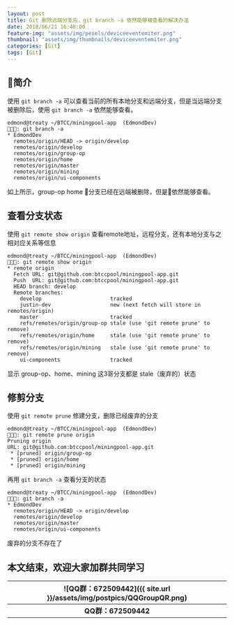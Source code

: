 ```yaml
---
layout: post
title: Git 删除远端分支后，git branch -a 依然能够被查看的解决办法
date: 2018/06/21 16:40:00
feature-img: "assets/img/pexels/deviceeventemiter.png"
thumbnail: "assets/img/thumbnails/deviceeventemiter.png"
categories: [Git]
tags: [Git]
---
```


## 简介
使用 `git branch -a` 可以查看当前的所有本地分支和远端分支，但是当远端分支被删除后，使用 `git branch -a` 依然能够查看。

```
edmond@treaty ~/BTCC/miningpool-app  (EdmondDev)
🐶🐳🦀: git branch -a
* EdmondDev
  remotes/origin/HEAD -> origin/develop
  remotes/origin/develop
  remotes/origin/group-op
  remotes/origin/home
  remotes/origin/master
  remotes/origin/mining
  remotes/origin/ui-components
```
如上所示，group-op home 分支已经在远端被删除，但是依然能够查看。

## 查看分支状态
使用 `git remote show origin` 查看remote地址，远程分支，还有本地分支与之相对应关系等信息

```
edmond@treaty ~/BTCC/miningpool-app  (EdmondDev)
🐶🐳🦀: git remote show origin
* remote origin
  Fetch URL: git@github.com:btccpool/miningpool-app.git
  Push  URL: git@github.com:btccpool/miningpool-app.git
  HEAD branch: develop
  Remote branches:
    develop                      tracked
    justin-dev                   new (next fetch will store in remotes/origin)
    master                       tracked
    refs/remotes/origin/group-op stale (use 'git remote prune' to remove)
    refs/remotes/origin/home     stale (use 'git remote prune' to remove)
    refs/remotes/origin/mining   stale (use 'git remote prune' to remove)
    ui-components                tracked
```

显示 group-op、home、mining 这3哥分支都是 stale（废弃的）状态

## 修剪分支
使用 `git remote prune` 修建分支，删除已经废弃的分支

```
edmond@treaty ~/BTCC/miningpool-app  (EdmondDev)
🐶🐳🦀: git remote prune origin
Pruning origin
URL: git@github.com:btccpool/miningpool-app.git
 * [pruned] origin/group-op
 * [pruned] origin/home
 * [pruned] origin/mining
```

再用 `git branch -a` 查看分支的状态

```
edmond@treaty ~/BTCC/miningpool-app  (EdmondDev)
🐶🐳🦀: git branch -a
* EdmondDev
  remotes/origin/HEAD -> origin/develop
  remotes/origin/develop
  remotes/origin/master
  remotes/origin/ui-components
```

废弃的分支不存在了

## 本文结束，欢迎大家加群共同学习

|![QQ群：672509442]({{ site.url }}/assets/img/postpics/QQGroupQR.png)|
| :-: |
|**QQ群：672509442**|
